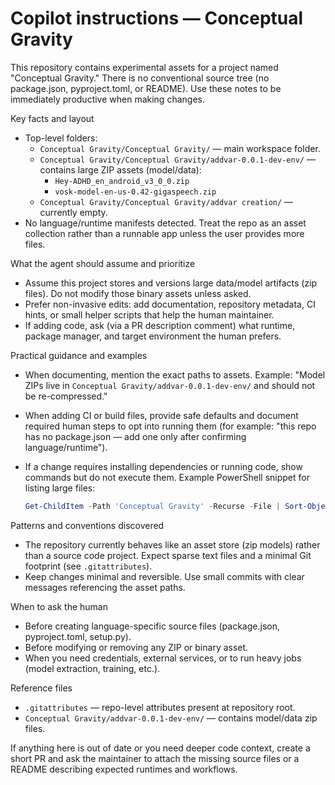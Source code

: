 <!-- GitHub Copilot-specific instructions for agents working in this workspace -->
# Copilot instructions — Conceptual Gravity

This repository contains experimental assets for a project named "Conceptual Gravity." There is no conventional source tree (no package.json, pyproject.toml, or README). Use these notes to be immediately productive when making changes.

Key facts and layout
- Top-level folders:
  - `Conceptual Gravity/Conceptual Gravity/` — main workspace folder.
  - `Conceptual Gravity/Conceptual Gravity/addvar-0.0.1-dev-env/` — contains large ZIP assets (model/data):
    - `Hey-ADHD_en_android_v3_0_0.zip`
    - `vosk-model-en-us-0.42-gigaspeech.zip`
  - `Conceptual Gravity/Conceptual Gravity/addvar creation/` — currently empty.
- No language/runtime manifests detected. Treat the repo as an asset collection rather than a runnable app unless the user provides more files.

What the agent should assume and prioritize
- Assume this project stores and versions large data/model artifacts (zip files). Do not modify those binary assets unless asked.
- Prefer non-invasive edits: add documentation, repository metadata, CI hints, or small helper scripts that help the human maintainer.
- If adding code, ask (via a PR description comment) what runtime, package manager, and target environment the human prefers.

Practical guidance and examples
- When documenting, mention the exact paths to assets. Example: "Model ZIPs live in `Conceptual Gravity/addvar-0.0.1-dev-env/` and should not be re-compressed." 
- When adding CI or build files, provide safe defaults and document required human steps to opt into running them (for example: "this repo has no package.json — add one only after confirming language/runtime").
- If a change requires installing dependencies or running code, show commands but do not execute them. Example PowerShell snippet for listing large files:

  ```powershell
  Get-ChildItem -Path 'Conceptual Gravity' -Recurse -File | Sort-Object Length -Descending | Select-Object -First 20 Name,Length,FullName
  ```

Patterns and conventions discovered
- The repository currently behaves like an asset store (zip models) rather than a source code project. Expect sparse text files and a minimal Git footprint (see `.gitattributes`).
- Keep changes minimal and reversible. Use small commits with clear messages referencing the asset paths.

When to ask the human
- Before creating language-specific source files (package.json, pyproject.toml, setup.py).
- Before modifying or removing any ZIP or binary asset.
- When you need credentials, external services, or to run heavy jobs (model extraction, training, etc.).

Reference files
- `.gitattributes` — repo-level attributes present at repository root.
- `Conceptual Gravity/addvar-0.0.1-dev-env/` — contains model/data zip files.

If anything here is out of date or you need deeper code context, create a short PR and ask the maintainer to attach the missing source files or a README describing expected runtimes and workflows.
